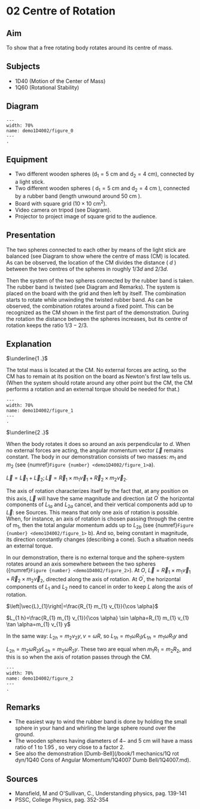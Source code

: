 # 02 Centre of Rotation 
     
## Aim   
To show that a free rotating body rotates around its centre of mass.    
  
## Subjects   
* 1D40 (Motion of the Center of Mass) 
* 1Q60 (Rotational Stability)   
  
## Diagram   
```{figure} figures/figure_0.png  
---  
width: 70%  
name: demo1D4002/figure_0
---   
.
``` 
      
## Equipment

- Two different wooden spheres $\left(\mathrm{d}_{1}=5 \mathrm{~cm}\right.$ and $\left.\mathrm{d}_{2}=4 \mathrm{~cm}\right)$, connected by a light stick.
- Two different wooden spheres ( $\mathrm{d}_{1}=5 \mathrm{~cm}$ and $\mathrm{d}_{2}=4 \mathrm{~cm}$ ), connected by a rubber band (length unwound around $50 \mathrm{~cm}$ ).
- Board with square grid $\left(10 \times 10 \mathrm{~cm}^{2}\right)$.
- Video camera on tripod (see Diagram).
- Projector to project image of square grid to the audience.
  
## Presentation   
The two spheres connected to each other by means of the light stick are balanced (see Diagram to show where the centre of mass ($\mathrm{CM}$) is located. As can be observed, the location of the $\mathrm{CM}$ divides the distance ( $d$ ) between the two centres of the spheres in roughly $1 / 3 d$ and $2 / 3 d$.

Then the system of the two spheres connected by the rubber band is taken. The rubber band is twisted (see Diagram and Remarks). The system is placed on the board with the grid and then left by itself. The combination starts to rotate while unwinding the twisted rubber band. As can be observed, the combination rotates around a fixed point. This can be recognized as the $\mathrm{CM}$ shown in the first part of the demonstration. During the rotation the distance between the spheres increases, but its centre of rotation keeps the ratio $1 / 3-2 / 3$.   
  
## Explanation   
$\underline{1 .}$

The total mass is located at the $\mathrm{CM}$. No external forces are acting, so the $\mathrm{CM}$ has to remain at its position on the board as Newton's first law tells us. (When the system should rotate around any other point but the $\mathrm{CM}$, the $\mathrm{CM}$ performs a rotation and an external torque should be needed for that.)     

```{figure} figures/figure_1.png  
---  
width: 70%  
name: demo1D4002/figure_1
---  
.
``` 

$\underline{2 .}$

When the body rotates it does so around an axis perpendicular to $d$. When no external forces are acting, the angular momentum vector $\vec{L}$ remains constant. The body in our demonstration consists of two masses: $m_{1}$ and $m_{2}$ (see {numref}`Figure {number} <demo1D4002/figure_1>`a).

$\vec{L}=\vec{L}_{1}+\vec{L}_{2} ; \vec{L}=\vec{R}_{1} \times m_{1} \vec{v}_{1}+\vec{R}_{2} \times m_{2} \vec{v}_{2}$.

The axis of rotation characterizes itself by the fact that, at any position on this axis, $\vec{L}$ will have the same magnitude and direction (at $O^{'}$ the horizontal components of $L_{1 a}$ and $L_{2 a}$ cancel, and their vertical components add up to $\vec{L}$: see Sources. This means that only one axis of rotation is possible. When, for instance, an axis of rotation is chosen passing through the centre of $\mathrm{m}_{1}$, then the total angular momentum adds up to $L_{2 b}$ (see {numref}`Figure {number} <demo1D4002/figure_1>` b). And so, being constant in magnitude, its direction constantly changes (describing a cone). Such a situation needs an external torque.

In our demonstration, there is no external torque and the sphere-system rotates around an axis somewhere between the two spheres ({numref}`Figure {number} <demo1D4002/figure_2>`). At $O$, $\vec{L}=\vec{R}_{1} \times m_{1} \vec{v}_{1}+\vec{R}_{2} \times m_{2} \vec{v}_{2}$, directed along the axis of rotation. At $O^{'}$, the horizontal components of $L_{1}$ and $L_{2}$ need to cancel in order to keep $L$ along the axis of rotation.

$\left|\vec{L}_{1}\right|=\frac{R_{1} m_{1} v_{1}}{\cos \alpha}$

$L_{1 h}=\frac{R_{1} m_{1} v_{1}}{\cos \alpha} \sin \alpha=R_{1} m_{1} v_{1} \tan \alpha=m_{1} v_{1} y$

In the same way: $L_{2 h}=m_{2} v_{2} y, v=\omega R$, so $L_{1 h}=m_{1} \omega R_{1} y L_{1 h}=m_{1} \omega R_{1} y$ and

$L_{2 h}=m_{2} \omega R_{2} y L_{2 h}=m_{2} \omega R_{2} y$. These two are equal when $m_{1} R_{1}=m_{2} R_{2}$, and this is so when the axis of rotation passes through the $\mathrm{CM}$. 

```{figure} figures/figure_2.png  
---  
width: 70%  
name: demo1D4002/figure_2
---   
.
```

## Remarks
- The easiest way to wind the rubber band is done by holding the small sphere in your hand and whirling the large sphere round over the ground.
- The wooden spheres having diameters of $4 -$ and $5 \mathrm{~cm}$ will have a mass ratio of $1$ to $1.95$ , so very close to a factor $2$.
- See also the demonstration [Dumb-Bell](/book/1 mechanics/1Q rot dyn/1Q40 Cons of Angular Momentum/1Q4007 Dumb Bell/1Q4007.md).

## Sources   
 * Mansfield, M and O'Sullivan, C., Understanding physics, pag. 139-141 
 * PSSC, College Physics, pag. 352-354  